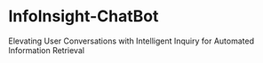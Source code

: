 # InfoInsight-ChatBot
Elevating User Conversations with Intelligent Inquiry for Automated Information Retrieval
